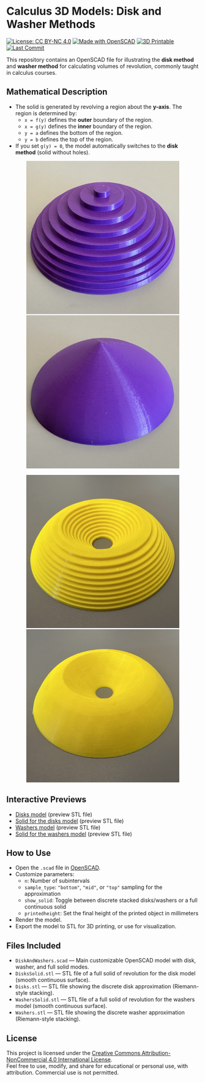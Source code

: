# Calculus 3D Models: Disk and Washer Methods

[![License: CC BY-NC 4.0](https://img.shields.io/badge/License-CC--BY--NC%204.0-lightgrey.svg)](https://creativecommons.org/licenses/by-nc/4.0/)
[![Made with OpenSCAD](https://img.shields.io/badge/Made%20with-OpenSCAD-yellow.svg)](https://openscad.org/)
[![3D Printable](https://img.shields.io/badge/3D-Printable-blue.svg)]()
[![Last Commit](https://img.shields.io/github/last-commit/divisbyzero/calculus-disks-and-washers)](https://github.com/divisbyzero/calculus-disks-and-washers/commits/main)

This repository contains an OpenSCAD file for illustrating the **disk method** and **washer method** for calculating volumes of revolution, commonly taught in calculus courses.

## Mathematical Description

- The solid is generated by revolving a region about the **y-axis**. The region is determined by:
  - `x = f(y)` defines the **outer** boundary of the region.
  - `x = g(y)` defines the **inner** boundary of the region.
  - `y = a` defines the bottom of the region.
  - `y = b` defines the top of the region.
- If you set `g(y) = 0`, the model automatically switches to the **disk method** (solid without holes).


<p align="center">
  <img src="Disk.jpeg" alt="Disk model" width="400">
  <img src="DiskSolid.jpeg" alt="The solid for the disk model" width="400">
</p>
<p align="center">
  <img src="Washer.jpeg" alt="Washer model" width="400">
  <img src="WasherSolid.jpeg" alt="The solid for the washer model" width="400">
</p>

## Interactive Previews

- [Disks model](Disks.stl) (preview STL file)
- [Solid for the disks model](DisksSolid.stl) (preview STL file)
- [Washers model](Washers.stl) (preview STL file)
- [Solid for the washers model](WashersSolid.stl) (preview STL file)

## How to Use

- Open the `.scad` file in [OpenSCAD](https://openscad.org/).
- Customize parameters:
  - `n`: Number of subintervals
  - `sample_type`: `"bottom"`, `"mid"`, or `"top"` sampling for the approximation
  - `show_solid`: Toggle between discrete stacked disks/washers or a full continuous solid
  - `printedheight`: Set the final height of the printed object in millimeters
- Render the model.
- Export the model to STL for 3D printing, or use for visualization.

## Files Included

- `DiskAndWashers.scad` — Main customizable OpenSCAD model with disk, washer, and full solid modes.
- `DisksSolid.stl` — STL file of a full solid of revolution for the disk model (smooth continuous surface).
- `Disks.stl` — STL file showing the discrete disk approximation (Riemann-style stacking).
- `WashersSolid.stl` — STL file of a full solid of revolution for the washers model (smooth continuous surface).
- `Washers.stl` — STL file showing the discrete washer approximation (Riemann-style stacking).

## License

This project is licensed under the [Creative Commons Attribution-NonCommercial 4.0 International License](https://creativecommons.org/licenses/by-nc/4.0/).  
Feel free to use, modify, and share for educational or personal use, with attribution. Commercial use is not permitted.

